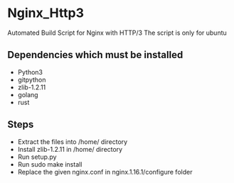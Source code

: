 # Nginx_Http3
Automated Build Script for Nginx with HTTP/3
The script is only for ubuntu

## Dependencies which must be installed
- Python3
- gitpython
- zlib-1.2.11
- golang
- rust

## Steps
- Extract the files into /home/<user> directory
- Install zlib-1.2.11 in /home/<user> directory
- Run setup.py
- Run sudo make install
- Replace the given nginx.conf in nginx.1.16.1/configure folder
